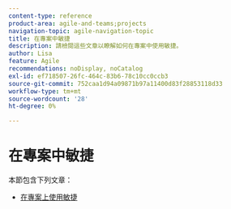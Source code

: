 ```yaml
---
content-type: reference
product-area: agile-and-teams;projects
navigation-topic: agile-navigation-topic
title: 在專案中敏捷
description: 請檢閱這些文章以瞭解如何在專案中使用敏捷。
author: Lisa
feature: Agile
recommendations: noDisplay, noCatalog
exl-id: ef718507-26fc-464c-83b6-78c10cc0ccb3
source-git-commit: 752caa1d94a09871b97a11400d83f28853118d33
workflow-type: tm+mt
source-wordcount: '28'
ht-degree: 0%

---
```


# 在專案中敏捷

本節包含下列文章：

* [在專案上使用敏捷](../../agile/agile-in-projects/use-agile-on-a-project.md)
